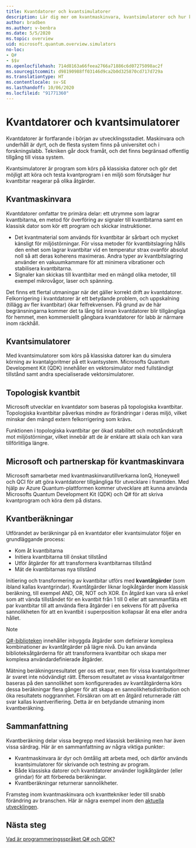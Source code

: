 ```yaml
---
title: Kvantdatorer och kvantsimulatorer
description: Lär dig mer om kvantmaskinvara, kvantsimulatorer och hur kvantåtgärder fungerar.
author: bradben
ms.author: v-benbra
ms.date: 5/5/2020
ms.topic: overview
uid: microsoft.quantum.overview.simulators
no-loc:
- Q#
- $$v
ms.openlocfilehash: 714d8163a66feea2766a71886c6d07275098ac2f
ms.sourcegitcommit: d98190988ff03146d9ca2b0d325870cd717d729a
ms.translationtype: HT
ms.contentlocale: sv-SE
ms.lasthandoff: 10/06/2020
ms.locfileid: "91771360"
---
```

# <a name="quantum-computers-and-quantum-simulators"></a>Kvantdatorer och kvantsimulatorer

Kvantdatorer är fortfarande i början av utvecklingsstadiet. Maskinvara och underhåll är dyrt, och de flesta system finns på universitet och i forskningslabb. Tekniken går dock framåt, och det finns begränsad offentlig tillgång till vissa system.

Kvantsimulatorer är program som körs på klassiska datorer och gör det möjligt att köra och testa kvantprogram i en miljö som förutsäger hur kvantbitar reagerar på olika åtgärder.

## <a name="quantum-hardware"></a>Kvantmaskinvara

Kvantdatorer omfattar tre primära delar: ett utrymme som lagrar kvantbitarna, en metod för överföring av signaler till kvantbitarna samt en klassisk dator som kör ett program och skickar instruktioner.

- Det kvantmaterial som används för kvantbitar är sårbart och mycket känsligt för miljöstörningar. För vissa metoder för kvantbitslagring hålls den enhet som lagrar kvantbitar vid en temperatur strax ovanför absolut noll så att deras koherens maximeras. Andra typer av kvantbitslagring använder en vakuumkammare för att minimera vibrationer och stabilisera kvantbitarna.  
- Signaler kan skickas till kvantbitar med en mängd olika metoder, till exempel mikrovågor, laser och spänning.

Det finns ett flertal utmaningar när det gäller korrekt drift av kvantdatorer. Felkorrigering i kvantdatorer är ett betydande problem, och uppskalning (tillägg av fler kvantbitar) ökar felfrekvensen. På grund av de här begränsningarna kommer det ta lång tid innan kvantdatorer blir tillgängliga för hemmet, men kommersiellt gångbara kvantdatorer för labb är närmare inom räckhåll.

## <a name="quantum-simulators"></a>Kvantsimulatorer

Med kvantsimulatorer som körs på klassiska datorer kan du simulera körning av kvantalgoritmer på ett kvantsystem.  Microsofts Quantum Development Kit (QDK) innehåller en vektorsimulator med fullständigt tillstånd samt andra specialiserade vektorsimulatorer.

## <a name="topological-qubit"></a>Topologisk kvantbit

Microsoft utvecklar en kvantdator som baseras på topologiska kvantbitar. Topologiska kvantbitar påverkas mindre av förändringar i deras miljö, vilket minskar den mängd extern felkorrigering som krävs.

Funktionen i topologiska kvantbitar ger ökad stabilitet och motståndskraft mot miljöstörningar, vilket innebär att de är enklare att skala och kan vara tillförlitliga längre.

## <a name="microsoft-and-quantum-hardware-partnerships"></a>Microsoft och partnerskap för kvantmaskinvara

Microsoft samarbetar med kvantmaskinvarutillverkarna IonQ, Honeywell och QCI för att göra kvantdatorer tillgängliga för utvecklare i framtiden. Med hjälp av Azure Quantum-plattformen kommer utvecklare att kunna använda Microsofts Quantum Development Kit (QDK) och Q# för att skriva kvantprogram och köra dem på distans.

## <a name="quantum-computations"></a>Kvantberäkningar

Utförandet av beräkningar på en kvantdator eller kvantsimulator följer en grundläggande process:

- Kom åt kvantbitarna
- Initiera kvantbitarna till önskat tillstånd
- Utför åtgärder för att transformera kvantbitarnas tillstånd
- Mät de kvantbitarnas nya tillstånd

Initiering och transformering av kvantbitar utförs med **kvantåtgärder** (som ibland kallas kvantgrindar). Kvantåtgärder liknar logikåtgärder inom klassisk beräkning, till exempel AND, OR, NOT och XOR. En åtgärd kan vara så enkel som att vända tillståndet för en kvantbit från 1 till 0 eller att sammanfläta ett par kvantbitar till att använda flera åtgärder i en sekvens för att påverka sannolikheten för att en kvantbit i superposition kollapsar åt ena eller andra hållet.

> [!NOTE] 
> [Q#-biblioteken](xref:microsoft.quantum.libraries) innehåller inbyggda åtgärder som definierar komplexa kombinationer av kvantåtgärder på lägre nivå. Du kan använda biblioteksåtgärderna för att transformera kvantbitar och skapa mer komplexa användardefinierade åtgärder.  

Mätning beräkningsresultatet ger oss ett svar, men för vissa kvantalgoritmer är svaret inte nödvändigt rätt. Eftersom resultatet av vissa kvantalgoritmer baseras på den sannolikhet som konfigurerades av kvantåtgärderna körs dessa beräkningar flera gånger för att skapa en sannolikhetsdistribution och öka resultatets noggrannhet.  Försäkran om att en åtgärd returnerade rätt svar kallas kvantverifiering. Detta är en betydande utmaning inom kvantberäkning.

## <a name="summary"></a>Sammanfattning

Kvantberäkning delar vissa begrepp med klassisk beräkning men har även vissa särdrag. Här är en sammanfattning av några viktiga punkter:

- Kvantmaskinvara är dyr och ömtålig att arbeta med, och därför används kvantsimulatorer för skrivande och testning av program.
- Både klassiska datorer och kvantdatorer använder logikåtgärder (eller grindar) för att förbereda beräkningar.
- Kvantberäkningar returnerar sannolikheter.

Framsteg inom kvantmaskinvara och kvanttekniker leder till snabb förändring av branschen. Här är några exempel inom den [aktuella utvecklingen](https://phys.org/search/?search=quantum+computer&s=0).

## <a name="next-steps"></a>Nästa steg

[Vad är programmeringsspråket Q# och QDK?](xref:microsoft.quantum.overview.q-sharp)
